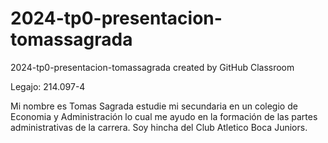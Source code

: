 # 2024-tp0-presentacion-tomassagrada
2024-tp0-presentacion-tomassagrada created by GitHub Classroom


Legajo: 214.097-4

Mi nombre es Tomas Sagrada estudie mi secundaria en un colegio de Economia y Administración lo cual me ayudo en la formación de las partes administrativas de la carrera.
Soy hincha del Club Atletico Boca Juniors. 
